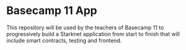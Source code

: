 # Basecamp 11 App

This repository will be used by the teachers of Basecamp 11 to progressively build a Starknet application from start to finish that will include smart contracts, testing and frontend.